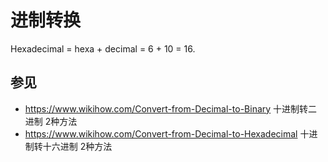 # 进制转换

Hexadecimal = hexa + decimal = 6 + 10 = 16.  

## 参见

- <https://www.wikihow.com/Convert-from-Decimal-to-Binary> 十进制转二进制 2种方法
- <https://www.wikihow.com/Convert-from-Decimal-to-Hexadecimal> 十进制转十六进制 2种方法

